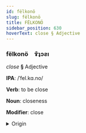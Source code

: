 ```yaml
---
id: fëlkonö
slug: fëlkonö
title: FËLKONÖ
sidebar_position: 630
hoverText: close § Adjective
---
```


### fëlkonö&emsp;<span kind="abugida">ɤ͊ʇɔƨı</span>

*close* **§** Adjective

**IPA**: /ˈfel.kɑ.no/

**Verb**: to be close

**Noun**: closeness

**Modifier**: close

<details>
    <summary>Origin</summary>
    Spanish cercano [θeɾˈka.no]<br/>
    <em>Romance Language Family</em>
</details>